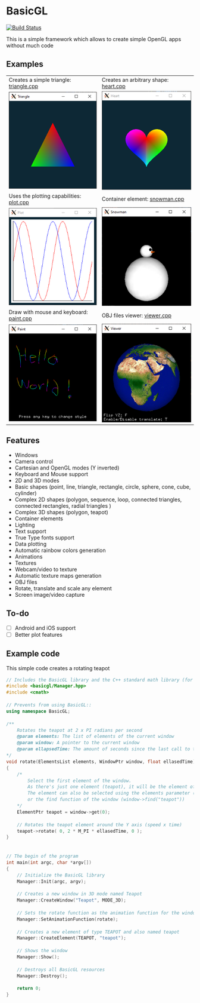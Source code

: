 # BasicGL
[![Build Status](https://travis-ci.com/AlexanderSilvaB/BasicGL.svg?branch=master)](https://travis-ci.com/AlexanderSilvaB/BasicGL)

This is a simple framework which allows to create simple OpenGL apps without much code 

## Examples
| | |
|-|-|
| Creates a simple triangle: [triangle.cpp](src/examples/triangle.cpp) | Creates an arbitrary shape: [heart.cpp](src/examples/heart.cpp) |
| ![Triangle example](docs/images/triangle.PNG?raw=true "Triangle") | ![Heart example](docs/images/heart.PNG?raw=true "Heart") |
| Uses the plotting capabilities: [plot.cpp](src/examples/plot.cpp) | Container element: [snowman.cpp](src/examples/snowman.cpp) |
| ![Plot example](docs/images/plot.PNG?raw=true "Plot") | ![Snowman example](docs/images/snowman.PNG?raw=true "Snowman") |
| Draw with mouse and keyboard: [paint.cpp](src/examples/paint.cpp) | OBJ files viewer: [viewer.cpp](src/examples/viewer.cpp) |
| ![Paint example](docs/images/paint.PNG?raw=true "Paint") | ![Viewer example](docs/images/viewer.PNG?raw=true "Viewer") |

## Features
* Windows
* Camera control
* Cartesian and OpenGL modes (Y inverted)
* Keyboard and Mouse support
* 2D and 3D modes
* Basic shapes (point, line, triangle, rectangle, circle, sphere, cone, cube, cylinder)
* Complex 2D shapes (polygon, sequence, loop, connected triangles, connected rectangles, radial triangles )
* Complex 3D shapes (polygon, teapot)
* Container elements
* Lighting
* Text support
* True Type fonts support
* Data plotting
* Automatic rainbow colors generation
* Animations
* Textures
* Webcam/video to texture
* Automatic texture maps generation
* OBJ files
* Rotate, translate and scale any element
* Screen image/video capture


## To-do
- [ ] Android and iOS support
- [ ] Better plot features

## Example code
This simple code creates a rotating teapot
```cpp
// Includes the BasicGL library and the C++ standard math library (for M_PI)
#include <basicgl/Manager.hpp>
#include <cmath>

// Prevents from using BasicGL::
using namespace BasicGL;

/** 
    Rotates the teapot at 2 x PI radians per second
    @param elements: The list of elements of the current window
    @param window: A pointer to the current window
    @param ellapsedTime: The amount of seconds since the last call to this funcion 
*/
void rotate(ElementsList elements, WindowPtr window, float ellasedTime)
{
    /* 
        Select the first element of the window.
        As there's just one element (teapot), it will be the element of index = 0
        The element can also be selected using the elements parameter (elements[0]) 
        or the find function of the window (window->find("teapot"))
    */
    ElementPtr teapot = window->get(0);

    // Rotates the teapot element around the Y axis (speed x time)
    teapot->rotate( 0, 2 * M_PI * ellasedTime, 0 );
}


// The begin of the program
int main(int argc, char *argv[])
{
    // Initialize the BasicGL library
    Manager::Init(argc, argv);

    // Creates a new window in 3D mode named Teapot
    Manager::CreateWindow("Teapot", MODE_3D);

    // Sets the rotate function as the animation function for the window
    Manager::SetAnimationFunction(rotate);

    // Creates a new element of type TEAPOT and also named teapot
    Manager::CreateElement(TEAPOT, "teapot");

    // Shows the window
    Manager::Show();
    
    // Destroys all BasicGL resources
    Manager::Destroy();

    return 0;
}
```